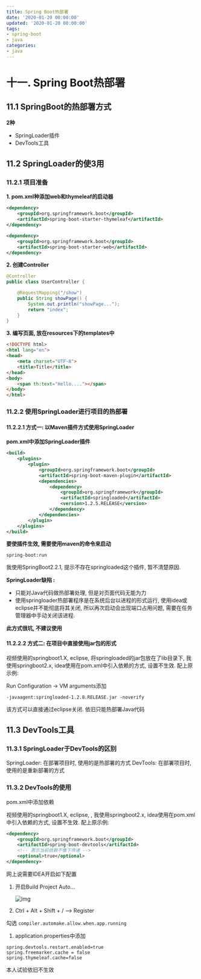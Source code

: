 ```yaml
---
title: Spring Boot热部署
date: '2020-01-20 00:00:00'
updated: '2020-01-20 00:00:00'
tags:
- spring-boot
- java
categories:
- java
---
```


# 十一. Spring Boot热部署

## 11.1 SpringBoot的热部署方式

**2种**

- SpringLoader插件
- DevTools工具

## 11.2 SpringLoader的使3用

### 11.2.1 项目准备

**1. pom.xml种添加web和thymeleaf的启动器**

```xml
<dependency>
    <groupId>org.springframework.boot</groupId>
    <artifactId>spring-boot-starter-thymeleaf</artifactId>
</dependency>

<dependency>
    <groupId>org.springframework.boot</groupId>
    <artifactId>spring-boot-starter-web</artifactId>
</dependency>
```

**2. 创建Controller**

```java
@Controller
public class UserController {

    @RequestMapping("/show")
    public String showPage() {
        System.out.println("showPage...");
        return "index";
    }
}
```

**3. 编写页面, 放在resources下的templates中**

```html
<!DOCTYPE html>
<html lang="en">
<head>
    <meta charset="UTF-8">
    <title>Title</title>
</head>
<body>
    <span th:text="Hello...."></span>
</body>
</html>
```

### 11.2.2 使用SpringLoader进行项目的热部署

#### 11.2.2.1 方式一: 以Maven插件方式使用SpringLoader

**pom.xml中添加SpringLoader插件**

```xml
<build>
    <plugins>
        <plugin>
            <groupId>org.springframework.boot</groupId>
            <artifactId>spring-boot-maven-plugin</artifactId>
            <dependencies>
                <dependency>
                    <groupId>org.springframework</groupId>
                    <artifactId>springloaded</artifactId>
                    <version>1.2.5.RELEASE</version>
                </dependency>
            </dependencies>
        </plugin>
    </plugins>
</build>
```

**要使插件生效, 需要使用maven的命令来启动**

```shell
spring-boot:run
```

我使用SpringBoot2.2.1, 提示不存在springloaded这个插件, 暂不清楚原因.

**SpringLoader缺陷 :**

- 只能对Java代码做热部署处理, 但是对页面代码无能为力
- 使用springloader热部署程序是在系统后台以进程的形式运行, 使用idea或eclipse并不能彻底将其关闭, 所以再次启动会出现端口占用问题, 需要在任务管理器中手动关闭该进程.

**此方式很坑, 不建议使用**

#### 11.2.2.2 方式二: 在项目中直接使用jar包的形式

视频使用的springboot1.X, eclipse, 将springloaded的jar包放在了lib目录下, 我使用springboot2.x, idea使用在pom.xml中引入依赖的方式, 设置不生效. 配上原示例:

Run Configuration -> VM arguments添加

```shell
-javaagent:springloaded-1.2.8.RELEASE.jar -noverify
```

该方式可以直接通过eclipse关闭. 依旧只能热部署Java代码

## 11.3 DevTools工具

### 11.3.1 SpringLoader于DevTools的区别

SpringLoader: 在部署项目时, 使用的是热部署的方式 DevTools: 在部署项目时, 使用的是重新部署的方式

### 11.3.2 DevTools的使用

pom.xml中添加依赖

视频使用的springboot1.X, eclipse, , 我使用springboot2.x, idea使用在pom.xml中引入依赖的方式, 设置不生效. 配上原示例:

```xml
<dependency>
    <groupId>org.springframework.boot</groupId>
    <artifactId>spring-boot-devtools</artifactId>
    <!-- 表示当前依赖不像下传递 -->
    <optional>true</optional>
</dependency>
```

网上说需要IDEA开启如下配置

1. 开启Build Project Auto... 

   ![img](https://gitee.com/swang-harbin/pic-bed/raw/master/images/2021/20210222135815.png)

2. Ctrl + Alt + Shift + / --> Register

勾选 `compiler.automake.allow.when.app.running`

1. application.properties中添加

```properties
spring.devtools.restart.enabled=true
spring.freemarker.cache = false
spring.thymeleaf.cache=false
```

本人试验依旧不生效
